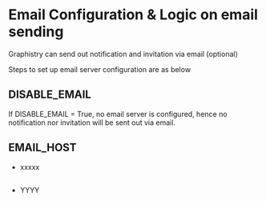 # Email Configuration & Logic on email sending

Graphistry can send out notification and invitation via email (optional)

Steps to set up email server configuration are as below 

## DISABLE_EMAIL

If DISABLE_EMAIL = True, no email server is configured, hence no notification nor invitation will be sent out via email.
 

## EMAIL_HOST

* xxxxx

## 
* YYYY
